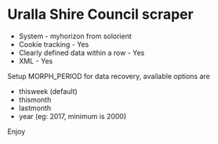 # Uralla Shire Council scraper

* System - myhorizon from solorient
* Cookie tracking - Yes
* Clearly defined data within a row - Yes
* XML - Yes

Setup MORPH_PERIOD for data recovery, available options are

* thisweek (default)
* thismonth
* lastmonth
* year (eg: 2017, minimum is 2000)

Enjoy

